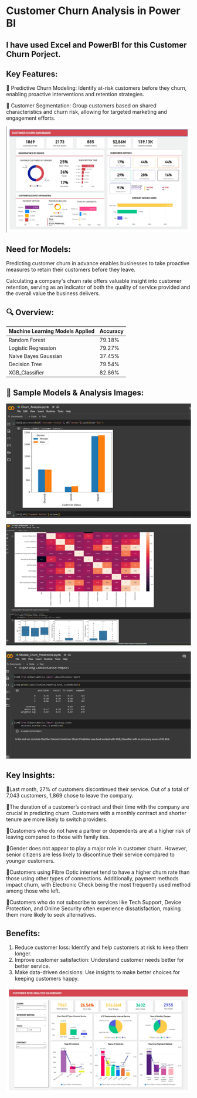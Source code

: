 # **Customer Churn Analysis in Power BI**

## I have used Excel and PowerBI for this Customer Churn Porject.

## **Key Features:**
📌 Predictive Churn Modeling: Identify at-risk customers before they churn, enabling proactive interventions and retention strategies.

📌 Customer Segmentation: Group customers based on shared characteristics and churn risk, allowing for targeted marketing and engagement efforts.

![Customer Churn](https://github.com/Abishek1452/Customer_Churn1/blob/main/Dashboards/Customer_Churn_Dashboard.jpeg?raw=true)

## Need for Models:

Predicting customer churn in advance enables businesses to take proactive measures to retain their customers before they leave.

Calculating a company's churn rate offers valuable insight into customer retention, serving as an indicator of both the quality of service provided and the overall value the business delivers.

## 🔍 Overview:

| Machine Learning Models Applied            | Accuracy |
| ----------------- | ------------------------------------------------------------------ |
| Random Forest | 79.18% |
| Logistic Regression | 79.27% |
| Naive Bayes Gaussian | 37.45% |
| Decision Tree | 79.54% |
| XGB_Classifier | 82.86% |

## 📸 Sample Models & Analysis Images:

![Image 1](https://github.com/Abishek1452/Customer_Churn1/blob/main/Analysis%20&%20Models/Analysis_Preview1.png?raw=true)

![Image 2](https://github.com/Abishek1452/Customer_Churn1/blob/main/Analysis%20&%20Models/Analysis_Preview2.png?raw=true)

![Image 3](https://github.com/Abishek1452/Customer_Churn1/blob/main/Analysis%20&%20Models/Models_sample.png?raw=true)

## Key Insights:
📌Last month, 27% of customers discontinued their service. Out of a total of 7,043 customers, 1,869 chose to leave the company.

📌The duration of a customer’s contract and their time with the company are crucial in predicting churn. Customers with a monthly contract and shorter tenure are more likely to switch providers.

📌Customers who do not have a partner or dependents are at a higher risk of leaving compared to those with family ties.

📌Gender does not appear to play a major role in customer churn. However, senior citizens are less likely to discontinue their service compared to younger customers.

📌Customers using Fibre Optic internet tend to have a higher churn rate than those using other types of connections. Additionally, payment methods impact churn, with Electronic Check being the most frequently used method among those who left.

📌Customers who do not subscribe to services like Tech Support, Device Protection, and Online Security often experience dissatisfaction, making them more likely to seek alternatives.

## **Benefits:**
1. Reduce customer loss: Identify and help customers at risk to keep them longer.
2. Improve customer satisfaction: Understand customer needs better for better service.
3. Make data-driven decisions: Use insights to make better choices for keeping customers happy.

![Customer Risk Analysis](https://github.com/Abishek1452/Customer_Churn1/blob/main/Dashboards/Customer_Risk_Analysis.jpeg?raw=true)



